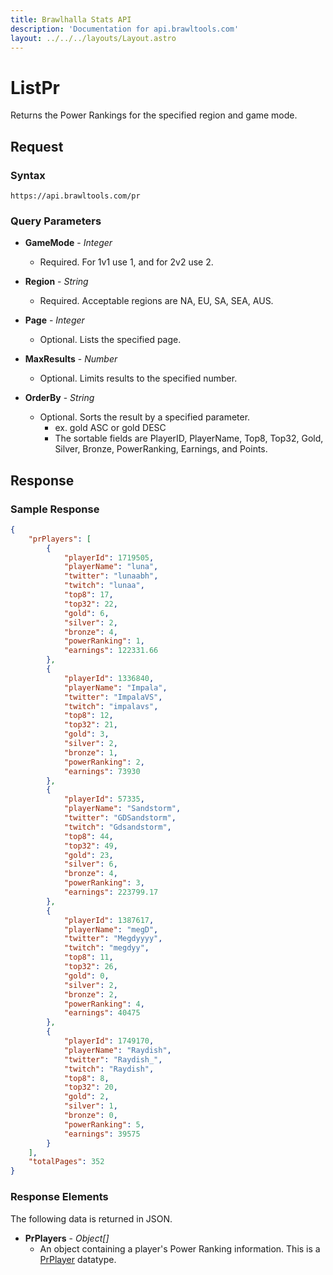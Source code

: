 ```yaml
---
title: Brawlhalla Stats API
description: 'Documentation for api.brawltools.com'
layout: ../../../layouts/Layout.astro
---
```


# ListPr

Returns the Power Rankings for the specified region and game mode.

## Request

### Syntax

```https://api.brawltools.com/pr```

### Query Parameters

- **GameMode** - *Integer*
    - Required. For 1v1 use 1, and for 2v2 use 2.

- **Region** - *String*
    - Required. Acceptable regions are NA, EU, SA, SEA, AUS.

- **Page** - *Integer*
    - Optional. Lists the specified page.

- **MaxResults** - *Number*
    - Optional. Limits results to the specified number.

- **OrderBy** - *String*
    - Optional. Sorts the result by a specified parameter.
        - ex. gold ASC or gold DESC
        - The sortable fields are PlayerID, PlayerName, Top8, Top32, Gold, Silver, Bronze, PowerRanking, Earnings, and Points.

## Response

### Sample Response

```json
{
    "prPlayers": [
        {
            "playerId": 1719505,
            "playerName": "luna",
            "twitter": "lunaabh",
            "twitch": "lunaa",
            "top8": 17,
            "top32": 22,
            "gold": 6,
            "silver": 2,
            "bronze": 4,
            "powerRanking": 1,
            "earnings": 122331.66
        },
        {
            "playerId": 1336840,
            "playerName": "Impala",
            "twitter": "ImpalaVS",
            "twitch": "impalavs",
            "top8": 12,
            "top32": 21,
            "gold": 3,
            "silver": 2,
            "bronze": 1,
            "powerRanking": 2,
            "earnings": 73930
        },
        {
            "playerId": 57335,
            "playerName": "Sandstorm",
            "twitter": "GDSandstorm",
            "twitch": "Gdsandstorm",
            "top8": 44,
            "top32": 49,
            "gold": 23,
            "silver": 6,
            "bronze": 4,
            "powerRanking": 3,
            "earnings": 223799.17
        },
        {
            "playerId": 1387617,
            "playerName": "megD",
            "twitter": "Megdyyyy",
            "twitch": "megdyy",
            "top8": 11,
            "top32": 26,
            "gold": 0,
            "silver": 2,
            "bronze": 2,
            "powerRanking": 4,
            "earnings": 40475
        },
        {
            "playerId": 1749170,
            "playerName": "Raydish",
            "twitter": "Raydish_",
            "twitch": "Raydish",
            "top8": 8,
            "top32": 20,
            "gold": 2,
            "silver": 1,
            "bronze": 0,
            "powerRanking": 5,
            "earnings": 39575
        }
    ],
    "totalPages": 352
}
```

### Response Elements

The following data is returned in JSON.

- **PrPlayers** - *Object[]*
    - An object containing a player's Power Ranking information. This is a <a href="../../datatypes/prplayer">PrPlayer</a> datatype.